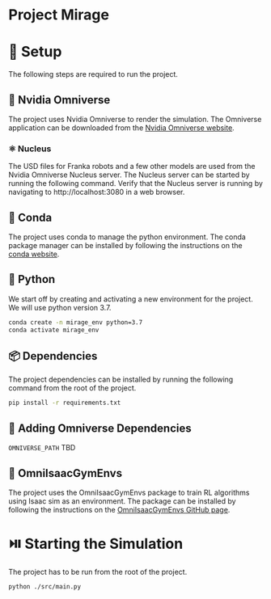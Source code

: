 # Project Mirage

# 🧪 Setup
The following steps are required to run the project.

## 🦾 Nvidia Omniverse
The project uses Nvidia Omniverse to render the simulation. The Omniverse application can be downloaded from the [Nvidia Omniverse website](https://www.nvidia.com/en-us/design-visualization/omniverse/).

### ⚛️ Nucleus
The USD files for Franka robots and a few other models are used from the Nvidia Omniverse Nucleus server. The Nucleus server can be started by running the following command.
Verify that the Nucleus server is running by navigating to http://localhost:3080 in a web browser.

## 🌿 Conda
The project uses conda to manage the python environment. The conda package manager can be installed by following the instructions on the [conda website](https://docs.conda.io/projects/conda/en/latest/user-guide/install/).

## 🐍 Python
We start off by creating and activating a new environment for the project. We will use python version 3.7.
```bash
conda create -n mirage_env python=3.7
conda activate mirage_env
```

## 📦 Dependencies
The project dependencies can be installed by running the following command from the root of the project.
```bash
pip install -r requirements.txt
```

## 📂 Adding Omniverse Dependencies
`OMNIVERSE_PATH`
TBD

## 🔼 OmniIsaacGymEnvs
The project uses the OmniIsaacGymEnvs package to train RL algorithms using Isaac sim as an environment. The package can be installed by following the instructions on the [OmniIsaacGymEnvs GitHub page](https://github.com/NVIDIA-Omniverse/OmniIsaacGymEnvs).

# ⏯️ Starting the Simulation
The project has to be run from the root of the project.
```bash
python ./src/main.py
```